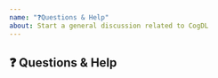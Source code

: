 ```yaml
---
name: "❓Questions & Help"
about: Start a general discussion related to CogDL
---
```


## ❓ Questions & Help

<!-- A clear and concise description of the question. -->
